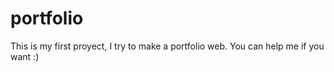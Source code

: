 # portfolio
This is my first proyect, I try to make a portfolio web.
You can help me if you want :)
